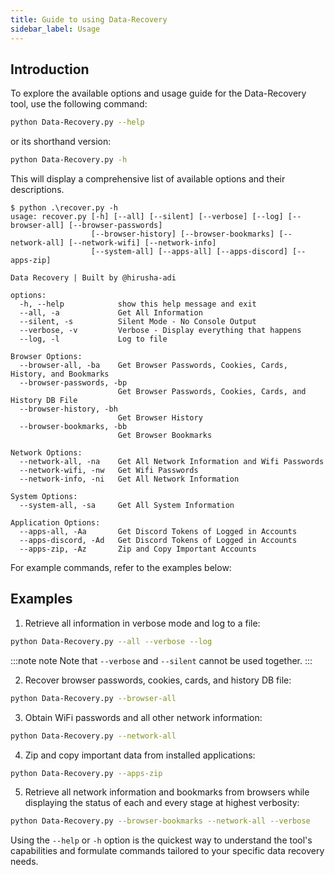 ```yaml
---
title: Guide to using Data-Recovery
sidebar_label: Usage
---
```


## Introduction

To explore the available options and usage guide for the Data-Recovery tool, use the following command:

```bash
python Data-Recovery.py --help
```

or its shorthand version:

```bash
python Data-Recovery.py -h
```

This will display a comprehensive list of available options and their descriptions. 

```
$ python .\recover.py -h
usage: recover.py [-h] [--all] [--silent] [--verbose] [--log] [--browser-all] [--browser-passwords]
                  [--browser-history] [--browser-bookmarks] [--network-all] [--network-wifi] [--network-info]       
                  [--system-all] [--apps-all] [--apps-discord] [--apps-zip]

Data Recovery | Built by @hirusha-adi

options:
  -h, --help            show this help message and exit
  --all, -a             Get All Information
  --silent, -s          Silent Mode - No Console Output
  --verbose, -v         Verbose - Display everything that happens
  --log, -l             Log to file

Browser Options:
  --browser-all, -ba    Get Browser Passwords, Cookies, Cards, History, and Bookmarks
  --browser-passwords, -bp
                        Get Browser Passwords, Cookies, Cards, and History DB File
  --browser-history, -bh
                        Get Browser History
  --browser-bookmarks, -bb
                        Get Browser Bookmarks

Network Options:
  --network-all, -na    Get All Network Information and Wifi Passwords
  --network-wifi, -nw   Get Wifi Passwords
  --network-info, -ni   Get All Network Information

System Options:
  --system-all, -sa     Get All System Information

Application Options:
  --apps-all, -Aa       Get Discord Tokens of Logged in Accounts
  --apps-discord, -Ad   Get Discord Tokens of Logged in Accounts
  --apps-zip, -Az       Zip and Copy Important Accounts
```

For example commands, refer to the examples below:

## Examples

1. Retrieve all information in verbose mode and log to a file:
```bash
python Data-Recovery.py --all --verbose --log
```

:::note note
Note that `--verbose` and `--silent` cannot be used together.
:::

2. Recover browser passwords, cookies, cards, and history DB file:
```bash
python Data-Recovery.py --browser-all
```

3. Obtain WiFi passwords and all other network information:
```bash
python Data-Recovery.py --network-all
```

4. Zip and copy important data from installed applications:
```bash
python Data-Recovery.py --apps-zip
```

5. Retrieve all network information and bookmarks from browsers while displaying the status of each and every stage at highest verbosity:
```bash
python Data-Recovery.py --browser-bookmarks --network-all --verbose
```

Using the `--help` or `-h` option is the quickest way to understand the tool's capabilities and formulate commands tailored to your specific data recovery needs.